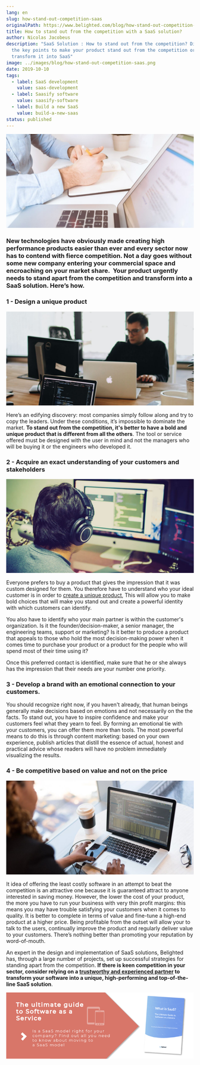 ```yaml
---
lang: en
slug: how-stand-out-competition-saas
originalPath: https://www.belighted.com/blog/how-stand-out-competition-saas
title: How to stand out from the competition with a SaaS solution?
author: Nicolas Jacobeus
description: "SaaS Solution : How to stand out from the competition? Discover
  the key points to make your product stand out from the competition or
  transform it into SaaS"
image: ../images/blog/how-stand-out-competition-saas.png
date: 2019-10-10
tags:
  - label: SaaS development
    value: saas-development
  - label: Saasify software
    value: saasify-software
  - label: Build a new SaaS
    value: build-a-new-saas
status: published
---
```

![How to stand out from the competition with a SaaS solution](/content/images/legacy/LdhcEeZLcQb0g1jjdi1On.png)

### New technologies have obviously made creating high performance products easier than ever and every sector now has to contend with fierce competition. Not a day goes without some new company entering your commercial space and encroaching on your market share.  Your product urgently needs to stand apart from the competition and transform into a SaaS solution. Here’s how.

### **1 - Design a unique product**

![How to stand out from the competition with a SaaS solution](/content/images/legacy/wF6Cm_n1-1mOGE1FpQKnL.png)

Here’s an edifying discovery: most companies simply follow along and try to copy the leaders. Under these conditions, it’s impossible to dominate the market. **To stand out from the competition, it's better to have a bold and unique product that is different from all the others**. The tool or service offered must be designed with the user in mind and not the managers who will be buying it or the engineers who developed it. 

### **2 - Acquire an exact understanding of your customers and stakeholders**

**![How to stand out from the competition with a SaaS solution](/content/images/legacy/gZ9oqfLmTivkzmXqkShj3.png)**

Everyone prefers to buy a product that gives the impression that it was custom designed for them. You therefore have to understand who your ideal customer is in order to [create a unique product](/ux-review), This will allow you to make bold choices that will make you stand out and create a powerful identity with which customers can identify.

You also have to identify who your main partner is within the customer's organization. Is it the founder/decision-maker, a senior manager, the engineering teams, support or marketing? Is it better to produce a product that appeals to those who hold the most decision-making power when it comes time to purchase your product or a product for the people who will spend most of their time using it?

Once this preferred contact is identified, make sure that he or she always has the impression that their needs are your number one priority. 

### **3 - Develop a brand with an emotional connection to your customers.**

You should recognize right now, if you haven't already, that human beings generally make decisions based on emotions and not necessarily on the the facts. To stand out, you have to inspire confidence and make your customers feel what they yearn to feel. By forming an emotional tie with your customers, you can offer them more than tools. The most powerful means to do this is through content marketing: based on your own experience, publish articles that distill the essence of actual, honest and practical advice whose readers will have no problem immediately visualizing the results.

### **4 - Be competitive based on value and not on the price**

**![How to stand out from the competition with a SaaS solution](/content/images/legacy/EYpVnhBNjuMsFCCaLr_S0.png)**

It idea of offering the least costly software in an attempt to beat the competition is an attractive one because it is guaranteed attract to anyone interested in saving money. However, the lower the cost of your product, the more you have to run your business with very thin profit margins: this means you may have trouble satisfying your customers when it comes to quality. It is better to complete in terms of value and fine-tune a high-end product at a higher price. Being profitable from the outset will allow your to talk to the users, continually improve the product and regularly deliver value to your customers. There’s nothing better than promoting your reputation by word-of-mouth. 

An expert in the design and implementation of SaaS solutions, Belighted has, through a large number of projects, set up successful strategies for standing apart from the competition. **If there is keen competition in your sector, consider relying on a [trustworthy and experienced partner](/about) to transform your software into a unique, high-performing and top-of-the-line SaaS solution**.

[![The ultimate Guide to Software as a Service](/content/images/legacy/axTDnlmGeCfdTR5eawUvn.png)](https://cta-redirect.hubspot.com/cta/redirect/1684659/0b551323-0d58-4d8c-882c-e42a03a01459)